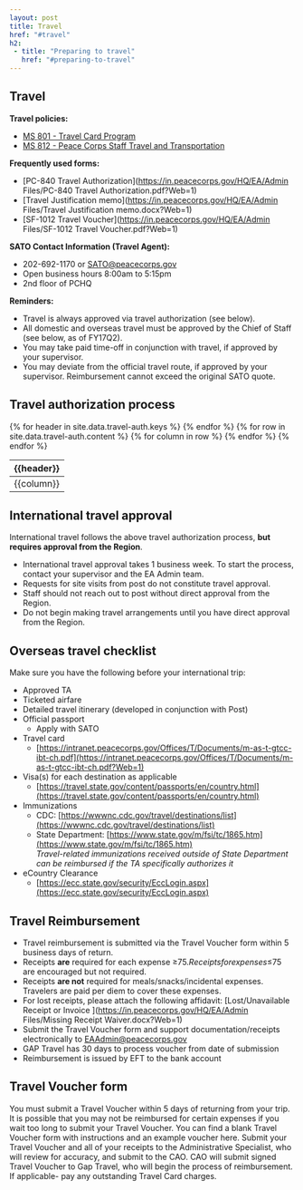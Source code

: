 ```yaml
---
layout: post
title: Travel
href: "#travel"
h2:
 - title: "Preparing to travel"
   href: "#preparing-to-travel"
---
```


## Travel
**Travel policies:**
- [MS 801 - Travel Card Program](https://intranet.peacecorps.gov/pcmanual/Documents/MS-801-Policy.docx?Web=1)
- [MS 812 - Peace Corps Staff Travel and Transportation](https://intranet.peacecorps.gov/pcmanual/Documents/MS-812-Policy.docx?Web=1)

**Frequently used forms:**
- [PC-840 Travel Authorization](https://in.peacecorps.gov/HQ/EA/Admin Files/PC-840 Travel Authorization.pdf?Web=1)
- [Travel Justification memo](https://in.peacecorps.gov/HQ/EA/Admin Files/Travel Justification memo.docx?Web=1)
- [SF-1012 Travel Voucher](https://in.peacecorps.gov/HQ/EA/Admin Files/SF-1012 Travel Voucher.pdf?Web=1)

**SATO Contact Information (Travel Agent):**
- 202-692-1170 or SATO@peacecorps.gov
- Open business hours 8:00am to 5:15pm
- 2nd floor of PCHQ

**Reminders:**
- Travel is always approved via travel authorization (see below).
- All domestic and overseas travel must be approved by the Chief of Staff (see below, as of FY17Q2).
- You may take paid time-off in conjunction with travel, if approved by your supervisor.
- You may deviate from the official travel route, if approved by your supervisor. Reimbursement cannot exceed the original SATO quote.

## Travel authorization process
<table class="table table-hover table-responsive">
  <thead class="thead-default">
    <tr>
    {% for header in site.data.travel-auth.keys %}
      <th>{{header}}</th>
    {% endfor %}
    </tr>
  </thead>
  <tbody>
    {% for row in site.data.travel-auth.content %}
    <tr>
    {% for column in row %}
      <td>{{column}}</td>
    {% endfor %}
    </tr>
    {% endfor %}
  </tbody>
</table>

## International travel approval
International travel follows the above travel authorization process, **but requires approval from the Region**.
- International travel approval takes 1 business week. To start the process, contact your supervisor and the EA Admin team.
- Requests for site visits from post do not constitute travel approval.
- Staff should not reach out to post without direct approval from the Region.
- Do not begin making travel arrangements until you have direct approval from the Region.

## Overseas travel checklist
Make sure you have the following before your international trip:
- Approved TA
- Ticketed airfare
- Detailed travel itinerary (developed in conjunction with Post)
- Official passport
  - Apply with SATO
- Travel card
  - [https://intranet.peacecorps.gov/Offices/T/Documents/m-as-t-gtcc-ibt-ch.pdf](https://intranet.peacecorps.gov/Offices/T/Documents/m-as-t-gtcc-ibt-ch.pdf?Web=1)
- Visa(s) for each destination as applicable
  - [https://travel.state.gov/content/passports/en/country.html](https://travel.state.gov/content/passports/en/country.html)
- Immunizations
  - CDC: [https://wwwnc.cdc.gov/travel/destinations/list](https://wwwnc.cdc.gov/travel/destinations/list)
  - State Department: [https://www.state.gov/m/fsi/tc/1865.htm](https://www.state.gov/m/fsi/tc/1865.htm)
  <br>_Travel-related immunizations received outside of State Department can be reimbursed if the TA specifically authorizes it_
- eCountry Clearance
  - [https://ecc.state.gov/security/EccLogin.aspx](https://ecc.state.gov/security/EccLogin.aspx)

## Travel Reimbursement
- Travel reimbursement is submitted via the Travel Voucher form within 5 business days of return.
- Receipts **are** required for each expense ≥$75. Receipts for expenses ≤$75 are encouraged but not required.
- Receipts **are not** required for meals/snacks/incidental expenses. Travelers are paid per diem to cover these expenses.
- For lost receipts, please attach the following affidavit: [Lost/Unavailable Receipt or Invoice ](https://in.peacecorps.gov/HQ/EA/Admin Files/Missing Receipt Waiver.docx?Web=1)
- Submit the Travel Voucher form and support documentation/receipts electronically to EAAdmin@peacecorps.gov
- GAP Travel has 30 days to process voucher from date of submission
- Reimbursement is issued by EFT to the bank account

## Travel Voucher form
You must submit a Travel Voucher within 5 days of returning from your trip. It is possible that you may not be reimbursed for certain expenses if you wait too long to submit your Travel Voucher.
You can find a blank Travel Voucher form with instructions and an example voucher here.
Submit your Travel Voucher and all of your receipts to the Administrative Specialist, who will review for accuracy, and submit to the CAO.
CAO will submit signed Travel Voucher to Gap Travel, who will begin the process of reimbursement.
If applicable- pay any outstanding Travel Card charges.
